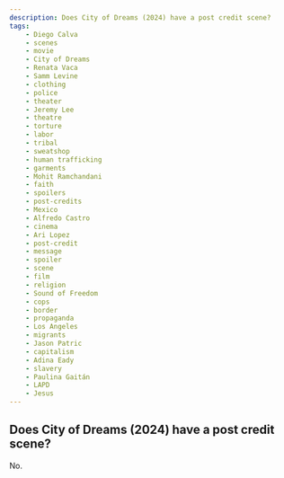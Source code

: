 ```yaml
---
description: Does City of Dreams (2024) have a post credit scene?
tags: 
    - Diego Calva
    - scenes
    - movie
    - City of Dreams
    - Renata Vaca
    - Samm Levine
    - clothing
    - police
    - theater
    - Jeremy Lee
    - theatre
    - torture
    - labor
    - tribal
    - sweatshop
    - human trafficking
    - garments
    - Mohit Ramchandani
    - faith
    - spoilers
    - post-credits
    - Mexico
    - Alfredo Castro
    - cinema
    - Ari Lopez
    - post-credit
    - message
    - spoiler
    - scene
    - film
    - religion
    - Sound of Freedom
    - cops
    - border
    - propaganda
    - Los Angeles
    - migrants
    - Jason Patric
    - capitalism
    - Adina Eady
    - slavery
    - Paulina Gaitán
    - LAPD
    - Jesus
---
```


## Does City of Dreams (2024) have a post credit scene?

No.
